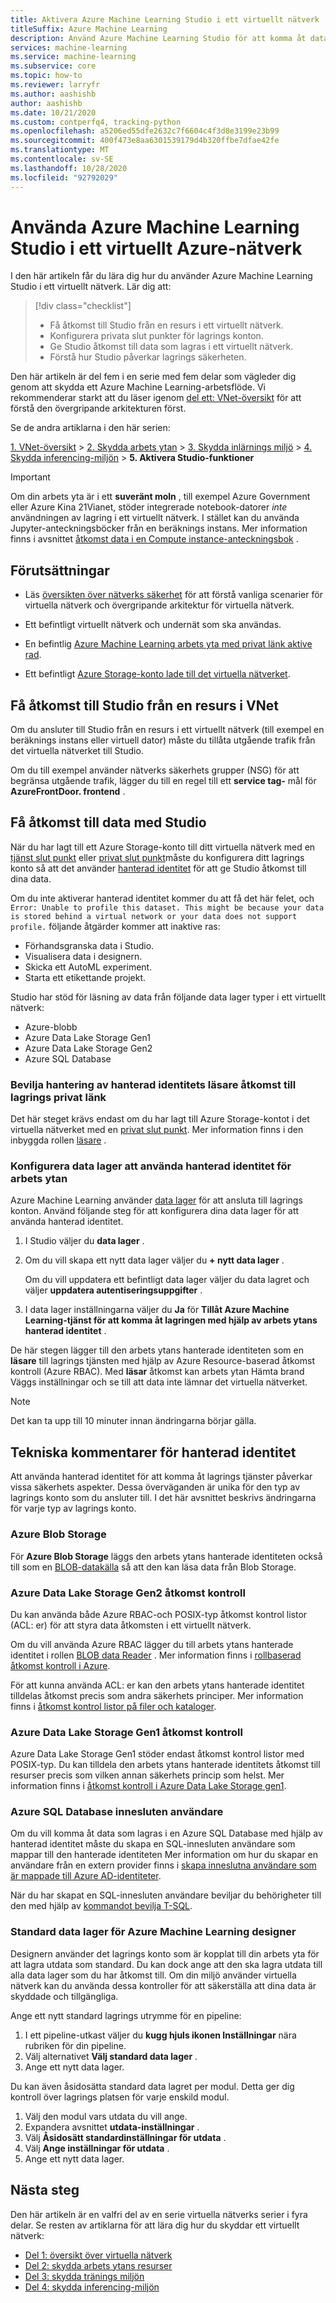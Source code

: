 ```yaml
---
title: Aktivera Azure Machine Learning Studio i ett virtuellt nätverk
titleSuffix: Azure Machine Learning
description: Använd Azure Machine Learning Studio för att komma åt data som lagras i ett virtuellt nätverk.
services: machine-learning
ms.service: machine-learning
ms.subservice: core
ms.topic: how-to
ms.reviewer: larryfr
ms.author: aashishb
author: aashishb
ms.date: 10/21/2020
ms.custom: contperfq4, tracking-python
ms.openlocfilehash: a5206ed55dfe2632c7f6604c4f3d8e3199e23b99
ms.sourcegitcommit: 400f473e8aa6301539179d4b320ffbe7dfae42fe
ms.translationtype: MT
ms.contentlocale: sv-SE
ms.lasthandoff: 10/28/2020
ms.locfileid: "92792029"
---
```

# <a name="use-azure-machine-learning-studio-in-an-azure-virtual-network"></a>Använda Azure Machine Learning Studio i ett virtuellt Azure-nätverk

I den här artikeln får du lära dig hur du använder Azure Machine Learning Studio i ett virtuellt nätverk. Lär dig att:

> [!div class="checklist"]
> - Få åtkomst till Studio från en resurs i ett virtuellt nätverk.
> - Konfigurera privata slut punkter för lagrings konton.
> - Ge Studio åtkomst till data som lagras i ett virtuellt nätverk.
> - Förstå hur Studio påverkar lagrings säkerheten.

Den här artikeln är del fem i en serie med fem delar som vägleder dig genom att skydda ett Azure Machine Learning-arbetsflöde. Vi rekommenderar starkt att du läser igenom [del ett: VNet-översikt](how-to-network-security-overview.md) för att förstå den övergripande arkitekturen först. 

Se de andra artiklarna i den här serien:

[1. VNet-översikt](how-to-network-security-overview.md)  >  [2. Skydda arbets ytan](how-to-secure-workspace-vnet.md)  >  [3. Skydda inlärnings miljö](how-to-secure-training-vnet.md)  >  [4. Skydda inferencing-miljön](how-to-secure-inferencing-vnet.md)  >  **5. Aktivera Studio-funktioner**


> [!IMPORTANT]
> Om din arbets yta är i ett __suveränt moln__ , till exempel Azure Government eller Azure Kina 21Vianet, stöder integrerade notebook-datorer _inte_ användningen av lagring i ett virtuellt nätverk. I stället kan du använda Jupyter-anteckningsböcker från en beräknings instans. Mer information finns i avsnittet [åtkomst data i en Compute instance-anteckningsbok](how-to-secure-training-vnet.md#access-data-in-a-compute-instance-notebook) .


## <a name="prerequisites"></a>Förutsättningar

+ Läs [översikten över nätverks säkerhet](how-to-network-security-overview.md) för att förstå vanliga scenarier för virtuella nätverk och övergripande arkitektur för virtuella nätverk.

+ Ett befintligt virtuellt nätverk och undernät som ska användas.

+ En befintlig [Azure Machine Learning arbets yta med privat länk aktive rad](how-to-secure-workspace-vnet.md#secure-the-workspace-with-private-endpoint).

+ Ett befintligt [Azure Storage-konto lade till det virtuella nätverket](how-to-secure-workspace-vnet.md#secure-azure-storage-accounts-with-service-endpoints).

## <a name="access-the-studio-from-a-resource-inside-the-vnet"></a>Få åtkomst till Studio från en resurs i VNet

Om du ansluter till Studio från en resurs i ett virtuellt nätverk (till exempel en beräknings instans eller virtuell dator) måste du tillåta utgående trafik från det virtuella nätverket till Studio. 

Om du till exempel använder nätverks säkerhets grupper (NSG) för att begränsa utgående trafik, lägger du till en regel till ett __service tag-__ mål för __AzureFrontDoor. frontend__ .

## <a name="access-data-using-the-studio"></a>Få åtkomst till data med Studio

När du har lagt till ett Azure Storage-konto till ditt virtuella nätverk med en [tjänst slut punkt](how-to-secure-workspace-vnet.md#secure-azure-storage-accounts-with-service-endpoints) eller [privat slut punkt](how-to-secure-workspace-vnet.md#secure-azure-storage-accounts-with-private-endpoints)måste du konfigurera ditt lagrings konto så att det använder [hanterad identitet](../active-directory/managed-identities-azure-resources/overview.md) för att ge Studio åtkomst till dina data.

Om du inte aktiverar hanterad identitet kommer du att få det här felet, och `Error: Unable to profile this dataset. This might be because your data is stored behind a virtual network or your data does not support profile.` följande åtgärder kommer att inaktive ras:

* Förhandsgranska data i Studio.
* Visualisera data i designern.
* Skicka ett AutoML experiment.
* Starta ett etikettande projekt.

Studio har stöd för läsning av data från följande data lager typer i ett virtuellt nätverk:

* Azure-blobb
* Azure Data Lake Storage Gen1
* Azure Data Lake Storage Gen2
* Azure SQL Database

### <a name="grant-workspace-managed-identity-__reader__-access-to-storage-private-link"></a>Bevilja hantering av hanterad identitets __läsare__ åtkomst till lagrings privat länk

Det här steget krävs endast om du har lagt till Azure Storage-kontot i det virtuella nätverket med en [privat slut punkt](how-to-secure-workspace-vnet.md#secure-azure-storage-accounts-with-private-endpoints). Mer information finns i den inbyggda rollen [läsare](../role-based-access-control/built-in-roles.md#reader) .

### <a name="configure-datastores-to-use-workspace-managed-identity"></a>Konfigurera data lager att använda hanterad identitet för arbets ytan

Azure Machine Learning använder [data lager](concept-data.md#datastores) för att ansluta till lagrings konton. Använd följande steg för att konfigurera dina data lager för att använda hanterad identitet. 

1. I Studio väljer du __data lager__ .

1. Om du vill skapa ett nytt data lager väljer du __+ nytt data lager__ .

    Om du vill uppdatera ett befintligt data lager väljer du data lagret och väljer __uppdatera autentiseringsuppgifter__ .

1. I data lager inställningarna väljer du __Ja__ för  __Tillåt Azure Machine Learning-tjänst för att komma åt lagringen med hjälp av arbets ytans hanterad identitet__ .


De här stegen lägger till den arbets ytans hanterade identiteten som en __läsare__ till lagrings tjänsten med hjälp av Azure Resource-baserad åtkomst kontroll (Azure RBAC). Med __läsar__ åtkomst kan arbets ytan Hämta brand Väggs inställningar och se till att data inte lämnar det virtuella nätverket.

> [!NOTE]
> Det kan ta upp till 10 minuter innan ändringarna börjar gälla.

## <a name="technical-notes-for-managed-identity"></a>Tekniska kommentarer för hanterad identitet

Att använda hanterad identitet för att komma åt lagrings tjänster påverkar vissa säkerhets aspekter. Dessa överväganden är unika för den typ av lagrings konto som du ansluter till. I det här avsnittet beskrivs ändringarna för varje typ av lagrings konto.

### <a name="azure-blob-storage"></a>Azure Blob Storage

För __Azure Blob Storage__ läggs den arbets ytans hanterade identiteten också till som en [BLOB-datakälla](../role-based-access-control/built-in-roles.md#storage-blob-data-reader) så att den kan läsa data från Blob Storage.

### <a name="azure-data-lake-storage-gen2-access-control"></a>Azure Data Lake Storage Gen2 åtkomst kontroll

Du kan använda både Azure RBAC-och POSIX-typ åtkomst kontrol listor (ACL: er) för att styra data åtkomsten i ett virtuellt nätverk.

Om du vill använda Azure RBAC lägger du till arbets ytans hanterade identitet i rollen [BLOB data Reader](../role-based-access-control/built-in-roles.md#storage-blob-data-reader) . Mer information finns i [rollbaserad åtkomst kontroll i Azure](../storage/blobs/data-lake-storage-access-control-model.md#role-based-access-control).

För att kunna använda ACL: er kan den arbets ytans hanterade identitet tilldelas åtkomst precis som andra säkerhets principer. Mer information finns i [åtkomst kontrol listor på filer och kataloger](../storage/blobs/data-lake-storage-access-control.md#access-control-lists-on-files-and-directories).

### <a name="azure-data-lake-storage-gen1-access-control"></a>Azure Data Lake Storage Gen1 åtkomst kontroll

Azure Data Lake Storage Gen1 stöder endast åtkomst kontrol listor med POSIX-typ. Du kan tilldela den arbets ytans hanterade identitets åtkomst till resurser precis som vilken annan säkerhets princip som helst. Mer information finns i [åtkomst kontroll i Azure Data Lake Storage gen1](../data-lake-store/data-lake-store-access-control.md).

### <a name="azure-sql-database-contained-user"></a>Azure SQL Database innesluten användare

Om du vill komma åt data som lagras i en Azure SQL Database med hjälp av hanterad identitet måste du skapa en SQL-innesluten användare som mappar till den hanterade identiteten Mer information om hur du skapar en användare från en extern provider finns i [skapa inneslutna användare som är mappade till Azure AD-identiteter](../azure-sql/database/authentication-aad-configure.md#create-contained-users-mapped-to-azure-ad-identities).

När du har skapat en SQL-innesluten användare beviljar du behörigheter till den med hjälp av [kommandot bevilja T-SQL](https://docs.microsoft.com/sql/t-sql/statements/grant-object-permissions-transact-sql).

### <a name="azure-machine-learning-designer-default-datastore"></a>Standard data lager för Azure Machine Learning designer

Designern använder det lagrings konto som är kopplat till din arbets yta för att lagra utdata som standard. Du kan dock ange att den ska lagra utdata till alla data lager som du har åtkomst till. Om din miljö använder virtuella nätverk kan du använda dessa kontroller för att säkerställa att dina data är skyddade och tillgängliga.

Ange ett nytt standard lagrings utrymme för en pipeline:

1. I ett pipeline-utkast väljer du **kugg hjuls ikonen Inställningar** nära rubriken för din pipeline.
1. Välj alternativet **Välj standard data lager** .
1. Ange ett nytt data lager.

Du kan även åsidosätta standard data lagret per modul. Detta ger dig kontroll över lagrings platsen för varje enskild modul.

1. Välj den modul vars utdata du vill ange.
1. Expandera avsnittet **utdata-inställningar** .
1. Välj **Åsidosätt standardinställningar för utdata** .
1. Välj **Ange inställningar för utdata** .
1. Ange ett nytt data lager.

## <a name="next-steps"></a>Nästa steg

Den här artikeln är en valfri del av en serie virtuella nätverks serier i fyra delar. Se resten av artiklarna för att lära dig hur du skyddar ett virtuellt nätverk:

* [Del 1: översikt över virtuella nätverk](how-to-network-security-overview.md)
* [Del 2: skydda arbets ytans resurser](how-to-secure-workspace-vnet.md)
* [Del 3: skydda tränings miljön](how-to-secure-training-vnet.md)
* [Del 4: skydda inferencing-miljön](how-to-secure-inferencing-vnet.md)
